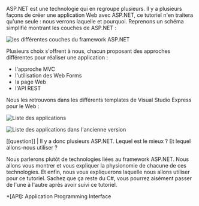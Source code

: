 ASP.NET est une technologie qui en regroupe plusieurs. Il y a plusieurs façons de créer une application Web avec ASP.NET, ce tutoriel n'en traitera qu'une seule : nous verrons laquelle et pourquoi. Reprenons un schéma simplifié montrant les couches de ASP.NET :

![les différentes couches du framework ASP.NET](/media/galleries/304/39f6e799-3d5e-4908-b93f-98576f5791d7.png.960x960_q85.jpg)

Plusieurs choix s'offrent à nous, chacun proposant des approches différentes pour réaliser une application : 

- l'approche MVC
- l'utilisation des Web Forms
- la page Web
- l'API REST

Nous les retrouvons dans les différents templates de Visual Studio Express pour le Web :

![Liste des applications](/media/galleries/304/7cc7e0c0-6f02-4f71-a4da-7f7ab27a4d44.png.960x960_q85.png)

![Liste des applications dans l'ancienne version](/media/galleries/304/4e1c3345-781e-4e78-8114-bbfe5fcf34bb.png.960x960_q85.png)

[[question]]
| Il y a donc plusieurs ASP.NET. Lequel est le mieux ? Et lequel allons-nous utiliser ?

Nous parlerons plutôt de technologies liées au framework ASP.NET. Nous allons vous montrer et vous expliquer la physionomie de chacune de ces technologies. Et enfin, nous vous expliquerons laquelle nous allons utiliser pour ce tutoriel. Sachez que ça reste du C#, vous pourrez aisément passer de l'une à l'autre après avoir suivi ce tutoriel.

*[API]: Application Programming Interface